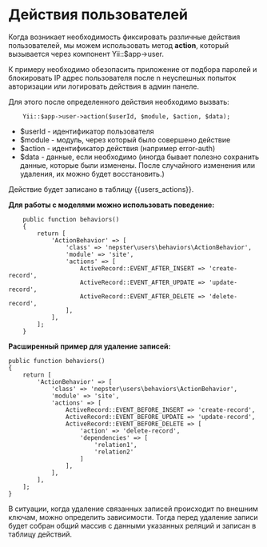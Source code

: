 # Действия пользователей

Когда возникает необходимость фиксировать различные действия пользователей, мы можем использовать метод **action**, который вызывается через компонент Yii::$app->user.

К примеру необходимо обезопасить приложение от подбора паролей и блокировать IP адрес пользователя после n неуспешных попыток авторизации или логировать действия в админ панеле. 


Для этого после определенного действия необходимо вызвать:

```
    Yii::$app->user->action($userId, $module, $action, $data);
```

 * $userId - идентификатор пользователя 
 * $module - модуль, через который было совершено действие 
 * $action - идентификатор действия (например error-auth)
 * $data - данные, если необходимо (иногда бывает полезно сохранить данные, которые были изменены. После случайного изменения или удаления, их можно будет восстановить.)


Действие будет записано в таблицу {{users_actions}}.


**Для работы с моделями можно использовать поведение:**

```
    public function behaviors()
    {
        return [
            'ActionBehavior' => [
                'class' => 'nepster\users\behaviors\ActionBehavior',
                'module' => 'site',
                'actions' => [
                    ActiveRecord::EVENT_AFTER_INSERT => 'create-record',
                    ActiveRecord::EVENT_AFTER_UPDATE => 'update-record',
                    ActiveRecord::EVENT_AFTER_DELETE => 'delete-record',
                ],
            ],
        ];
    }
```


**Расширенный пример для удаление записей:**

```
public function behaviors()
{
    return [
        'ActionBehavior' => [
            'class' => 'nepster\users\behaviors\ActionBehavior',
            'module' => 'site',
            'actions' => [
                ActiveRecord::EVENT_BEFORE_INSERT => 'create-record',
                ActiveRecord::EVENT_BEFORE_UPDATE => 'update-record',
                ActiveRecord::EVENT_BEFORE_DELETE => [
                    'action' => 'delete-record',
                    'dependencies' => [
                        'relation1',
                        'relation2'
                    ]
                ],
            ],
        ],
    ];
}
```

В ситуации, когда удаление связанных записей происходит по внешним ключам, можно определить зависимости.
Тогда перед удаление записи будет собран общий массив с данными указанных реляций и записан в таблицу действий.